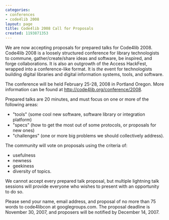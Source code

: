 ```yaml
---
categories:
- conferences
- code4lib 2008
layout: page
title: Code4lib 2008 Call for Proposals
created: 1193871353
---
```

We are now accepting proposals for prepared talks for Code4lib 2008. Code4lib 2008 is a loosely structured conference for library technologists to commune, gather/create/share ideas and software, be inspired, and forge collaborations. It is also an outgrowth of the Access HackFest, wrapped into a conference-like format. It is *the* event for technologists building digital libraries and digital information systems, tools, and software.
<!--break-->

The conference will be held February 25-28, 2008 in Portland Oregon. More information can be found at <http://code4lib.org/conference/2008>.

Prepared talks are 20 minutes, and must focus on one or more of the following areas:
- "tools" (some cool new software, software library or integration platform)
- "specs" (how to get the most out of some protocols, or proposals for new ones)
- "challenges" (one or more big problems we should collectively address).

The community will vote on proposals using the criteria of:
- usefulness
- newness
- geekiness
- diversity of topics.

We cannot accept every prepared talk proposal, but multiple lightning talk sessions will provide everyone who wishes to present with an opportunity to do so.

Please send your name, email address, and proposal of no more than 75 words to code4libcon at googlegroups.com. The proposal deadline is November 30, 2007, and proposers will be notified by December 14, 2007.
